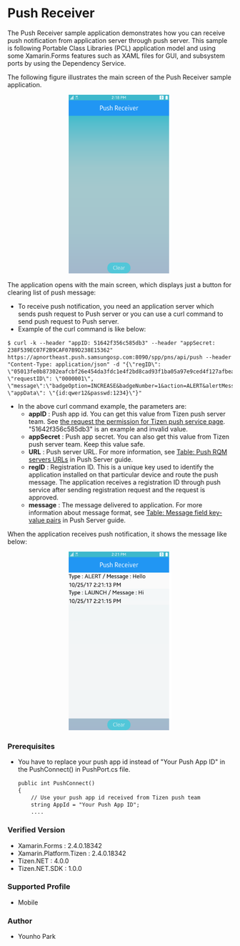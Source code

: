 # Push Receiver

The Push Receiver sample application demonstrates how you can receive push notification from application server through push server. This sample is following Portable Class Libraries (PCL) application model and using some Xamarin.Forms features such as XAML files for GUI, and subsystem ports by using the Dependency Service.

The following figure illustrates the main screen of the Push Receiver sample application.

<center><img src='push_receiver_init.png' height=400></center>


The application opens with the main screen, which displays just a button for clearing list of push message:
* To receive push notification, you need an application server which sends push request to Push server or you can use a curl command to send push request to Push server.
* Example of the curl command is like below:

```
$ curl -k --header "appID: 51642f356c585db3" --header "appSecret: 238F539EC07F2B9CAF07B9D238E15362" https://apnortheast.push.samsungosp.com:8090/spp/pns/api/push --header "Content-Type: application/json" -d "{\"regID\": \"05013fe0b87302eafcbf26e454da3fdc1e4f2bd8cad93f1ba05a97e9ced4f127afbea2510832b51b3ac1356eb78ab870d7c9\", \"requestID\": \"0000001\", \"message\":\"badgeOption=INCREASE&badgeNumber=1&action=ALERT&alertMessage=Hi\", \"appData\": \"{id:qwer12&passwd:1234}\"}"
```
* In the above curl command example, the parameters are:
  * __appID__ : Push app id. You can get this value from Tizen push server team. See [the request the permission for Tizen push service page](https://developer.tizen.org/webform/request-permission-tizen-push-service). "51642f356c585db3" is an example and invalid value.
  * __appSecret__ : Push app secret. You can also get this value from Tizen push server team. Keep this value safe.
  * __URL__ : Push server URL. For more information, see [Table: Push RQM servers URLs](https://developer.tizen.org/development/guides/native-application/messaging/push-server#send_server) in Push Server guide.
  * __regID__ : Registration ID. This is a unique key used to identify the application installed on that particular device and route the push message. The application receives a registration ID through push service after sending registration request and the request is approved.
  * __message__ : The message delivered to application. For more information about message format, see [Table: Message field key-value pairs](https://developer.tizen.org/development/guides/native-application/messaging/push-server) in Push Server guide.


When the application receives push notification, it shows the message like below:

<center><img src='push_receiver.png' height=400></center>

### Prerequisites

* You have to replace your push app id instead of "Your Push App ID" in the PushConnect() in PushPort.cs file.

      public int PushConnect()
      {
          // Use your push app id received from Tizen push team
          string AppId = "Your Push App ID";
          ....




### Verified Version
* Xamarin.Forms : 2.4.0.18342
* Xamarin.Platform.Tizen : 2.4.0.18342
* Tizen.NET : 4.0.0
* Tizen.NET.SDK : 1.0.0



### Supported Profile
* Mobile



### Author
* Younho Park
